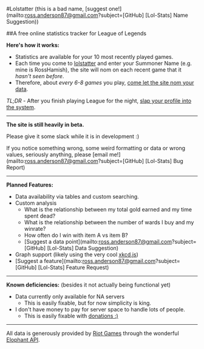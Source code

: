 #Lolstatter
(this is a bad name, [suggest one!](mailto:ross.anderson87@gmail.com?subject=[GitHub] [Lol-Stats] Name Suggestion))

##A free online statistics tracker for League of Legends

**Here's how it works:**

- Statistics are available for your 10 most recently played games.
- Each time you come to [lolstatter](http://www.rosshamish.netau.net/lol/) and enter your Summoner Name (e.g. mine is RossHamish), the site will nom on each recent game that it *hasn't seen before*.
- Therefore, about *every 6-8 games* you play, [come let the site nom your data](http://www.rosshamish.netau.net/lol/).

*TL;DR* - After you finish playing League for the night, [slap your profile into the system](http://www.rosshamish.netau.net/lol/).

---

**The site is still heavily in beta.**

Please give it some slack while it is in development :) 

If you notice something wrong, some weird formatting or data or wrong values, seriously anything, please [email me!](mailto:ross.anderson87@gmail.com?subject=[GitHub] [Lol-Stats] Bug Report)

---
**Planned Features:**

- Data availability via tables and custom searching.
- Custom analysis
    - What is the relationship between my total gold earned and my time spent dead?
    - What is the relationship between the number of wards I buy and my winrate?
    - How often do I win with item A vs item B?
    - [Suggest a data point](mailto:ross.anderson87@gmail.com?subject=[GitHub] [Lol-Stats] Data Suggestion)
- Graph support (likely using the very cool [xkcd.js](http://dan.iel.fm/xkcd/))
- [Suggest a feature](mailto:ross.anderson87@gmail.com?subject=[GitHub] [Lol-Stats] Feature Request)

---

**Known deficiencies:** (besides it not actually being functional yet)

- Data currently only available for NA servers
    - This is easily fixable, but for now simplicity is king.
- I don't have money to pay for server space to handle lots of people.
    - This is easily fixable with [donations :)](https://www.paypal.com/cgi-bin/webscr?cmd=_donations&business=5AK9LPZFB54L8&lc=CA&item_name=RossHamish%20Lol%2dStats%20Server&currency_code=CAD&bn=PP%2dDonationsBF%3abtn_donateCC_LG%2egif%3aNonHosted)

---

All data is generously provided by [Riot Games](http://www.leagueoflegends.com) through the wonderful [Elophant API](http://www.elophant.com/developers/).